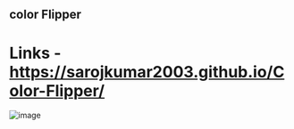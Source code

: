 ## color Flipper
# Links  - https://sarojkumar2003.github.io/Color-Flipper/
![image](https://github.com/sarojkumar2003/Color-Flipper/assets/90202990/0716415a-ed95-4314-bb93-5890cdbb9d3c)
